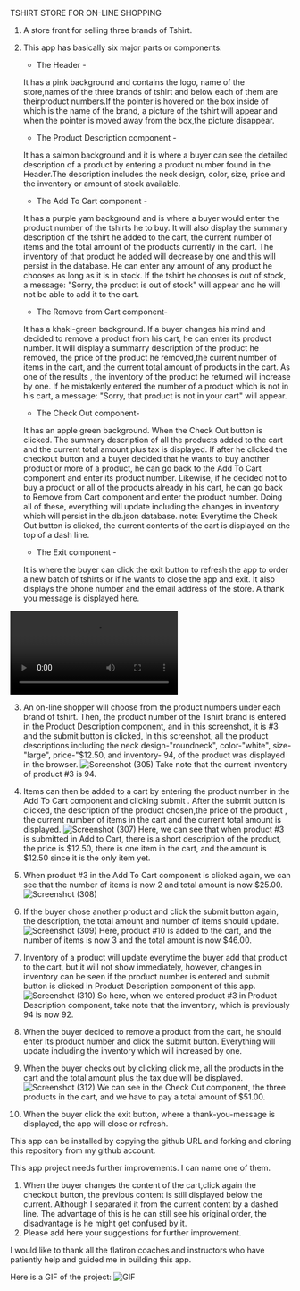 TSHIRT STORE FOR ON-LINE SHOPPING



1. A store front for selling three brands of Tshirt.





2. This app has basically six major parts or components:
   * The Header - 
                  
    It has a pink background and contains the logo, name of the store,names of the three brands of tshirt 
    and below each of them are theirproduct numbers.If the pointer is hovered on the box inside of which 
    is the name of the brand, a picture of the tshirt will appear and when the pointer is moved away 
    from the box,the picture disappear.

   * The Product Description component - 
                 
   It has a salmon background and it is where a buyer can see the detailed description of a product by 
   entering a product number found in the Header.The description includes the neck design, color, size, 
   price and the inventory or amount of stock available.
   * The Add To Cart component -
                 
   It has a purple yam background and is where a buyer would enter the product number of the tshirts he 
    to buy. It will also display the summary description of the tshirt he added to the cart,  the current 
    number of items and the total amount of the products currently in the cart. The inventory of that product 
    he added will decrease by one and this will persist in the database. He can enter any amount of any product 
    he chooses as long as it is in stock. If the tshirt he chooses is out of stock, a message: 
    "Sorry, the product is out of stock" will appear and he will not be able to add it to the cart.
   
   * The Remove from Cart component-
                  
   It has a khaki-green background. If a buyer changes his mind and decided to remove a product from his cart, 
   he can enter its product number. It will display a summarry description of the product he removed, the price
    of the product he removed,the current number of items in the cart, and the current total amount of products
     in the cart. As one of the results , the inventory of the product he returned will increase by one. 
     If he mistakenly entered the number of a product which is not in his cart, a message: 
     "Sorry, that product is not in your cart" will appear.                 
   
   * The Check Out component-
                 
   It has an apple green background. When the Check Out button is clicked. The summary description of all the 
   products added to the cart and the current total amount plus tax is displayed.
   If after he clicked the checkout button and a buyer decided that he wants to buy another product or more of a product,
    he can go back to the Add To Cart component and enter its product number. Likewise, if he decided not to buy a product
   or all of the products already in his cart, he can go back to Remove from Cart component and enter the product number.
   Doing all of these, everything will update including the changes in inventory which will persist in the db.json database. 
   note: Everytime the Check Out button is clicked, the current contents of the cart is displayed on the top of a dash line.
  
   * The Exit component -
                 
    It is where the buyer can click the exit button to refresh the app to order a new batch of tshirts or if he wants to 
    close the app and exit. It also displays the phone number and the email address of the store. A thank you message is displayed here.

<video src="gif%20Flatiron%20phase1-project.mp4" controls title="Title"></video>


3. An on-line shopper will choose from the product numbers under each brand of tshirt.
Then, the product number of the Tshirt brand is entered in the Product Description component, and in this screenshot, 
it is #3 and the submit button is clicked,
 In this screenshot, all the product descriptions including the neck design-"roundneck", color-"white", size-"large", 
 price-"$12.50, and inventory- 94, of the product was displayed in the browser.
![Screenshot (305)](https://github.com/RicVUy/phase-1-project-tshirtStore/assets/126643320/3cfcf582-c04c-4ccb-8a13-2818c1f772a7)
Take note that the current inventory of product #3 is 94.





4. Items can then be added to a cart by entering the product number in the Add To Cart component and clicking submit .
After the submit button is clicked, the description of the product chosen,the price of the product , the current number of items in 
the cart and the current total amount  is displayed.
![Screenshot (307)](https://github.com/RicVUy/phase-1-project-tshirtStore/assets/126643320/c2d9656b-97af-4821-9799-995de225adf2)
Here, we can see that when product #3 is submitted in Add to Cart, there is a short description of the product, the price is $12.50, 
there is one item in the cart, and the amount is $12.50 since it is the only item yet.






6. When product #3 in the Add To Cart component is clicked again, we can see that the number of items is now 2 and total amount is now $25.00.
![Screenshot (308)](https://github.com/RicVUy/phase-1-project-tshirtStore/assets/126643320/955c5c44-d6d7-424b-9dfc-df5752251f41)





7. If the buyer chose another product and click the submit button again, the description, the total amount and number of items should update.
![Screenshot (309)](https://github.com/RicVUy/phase-1-project-tshirtStore/assets/126643320/c184d684-1a69-403c-b150-609632f54a85)
Here, product #10 is added to the cart, and the number of items is now 3 and the total amount is now $46.00.





8. Inventory of a product will update everytime the buyer add that product to the cart, but it will not show immediately, however, 
changes in inventory can be seen if the product number is entered and submit button is clicked in Product Description component of this app.
![Screenshot (310)](https://github.com/RicVUy/phase-1-project-tshirtStore/assets/126643320/4f089c72-1258-465c-8d33-1352be27c7fb)
So here, when we entered product #3 in Product Description component, take note that the inventory, which is previously 94 is now 92.




9. When the buyer decided to remove a product from the cart, he should enter its product number and click the submit button. 
Everything will update including the inventory which will increased by one.




9. When the buyer checks out by clicking click me, all the products in the cart and the total amount plus the tax due will be displayed.
![Screenshot (312)](https://github.com/RicVUy/phase-1-project-tshirtStore/assets/126643320/76569676-a0b0-4190-a8fb-0e255b949aff)
We can see in the Check Out component, the three products in the cart, and we have to pay a total amount of $51.00.





10. When the buyer click the exit button, where a thank-you-message is displayed, the app will close or refresh.




This app can be installed by copying the github URL and forking and cloning  this repository from my github account.



This app project needs further improvements. I can name one of them.
1.  When the buyer changes the content of the cart,click again the checkout button, the previous content is still displayed below 
the current. Although I separated it from the current content by a dashed line. The advantage  of this is he can still see his 
original order, the disadvantage is he might get confused by it.
2.  Please add here your suggestions for further improvement.



I would like to thank all the flatiron coaches and instructors who have patiently help and guided me in building this app.

Here is a GIF of the project:
![GIF](https://www.youtube.com/watch?v=P8Xac8vrBfk)

